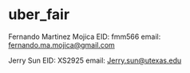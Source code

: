 # uber_fair

Fernando Martinez Mojica 
EID: fmm566
email: fernando.ma.mojica@gmail.com

Jerry Sun
EID: XS2925
email: Jerry.sun@utexas.edu
